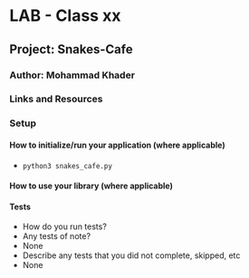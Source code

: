 # LAB - Class xx

## Project: Snakes-Cafe

### Author: Mohammad Khader

### Links and Resources


### Setup


#### How to initialize/run your application (where applicable)

- `python3 snakes_cafe.py`

#### How to use your library (where applicable)

#### Tests

- How do you run tests?
- Any tests of note?
- None
- Describe any tests that you did not complete, skipped, etc
- None
